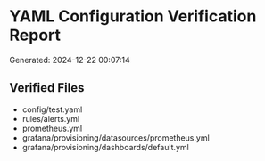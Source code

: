 # YAML Configuration Verification Report

Generated: 2024-12-22 00:07:14

## Verified Files

- config/test.yaml
- rules/alerts.yml
- prometheus.yml
- grafana/provisioning/datasources/prometheus.yml
- grafana/provisioning/dashboards/default.yml
